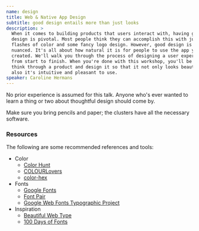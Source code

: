 ```yaml
---
name: design
title: Web & Native App Design
subtitle: good design entails more than just looks
description: >
  When it comes to building products that users interact with, having good
  design is pivotal. Most people think they can accomplish this with just a few
  flashes of color and some fancy logo design. However, good design is more
  nuanced. It's all about how natural it is for people to use the app you've
  created. We'll walk you through the process of designing a user experience,
  from start to finish. When you're done with this workshop, you'll be able to
  think through a product and design it so that it not only looks beautiful, but
  also it's intuitive and pleasant to use.
speaker: Caroline Hermans
---
```


No prior experience is assumed for this talk. Anyone who's ever wanted to learn
a thing or two about thoughtful design should come by.

Make sure you bring pencils and paper; the clusters have all the necessary
software.


### Resources

The following are some recommended references and tools:

- Color
  - [Color Hunt][1]
  - [COLOURLovers][2]
  - [color-hex][3]
- Fonts
  - [Google Fonts][4]
  - [Font Pair][5]
  - [Google Web Fonts Typographic Project][6]
- Inspiration
  - [Beautiful Web Type][7]
  - [100 Days of Fonts][8]

[1]: http://colorhunt.co/
[2]: http://www.colourlovers.com/palettes
[3]: http://www.color-hex.com/

[4]: https://www.google.com/fonts
[5]: http://fontpair.co/
[6]: http://femmebot.github.io/google-type/

[7]: http://hellohappy.org/beautiful-web-type/
[8]: http://100daysoffonts.com/
